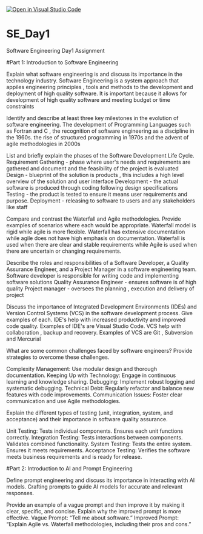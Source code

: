 [![Open in Visual Studio Code](https://classroom.github.com/assets/open-in-vscode-2e0aaae1b6195c2367325f4f02e2d04e9abb55f0b24a779b69b11b9e10269abc.svg)](https://classroom.github.com/online_ide?assignment_repo_id=15570832&assignment_repo_type=AssignmentRepo)
# SE_Day1
Software Engineering Day1 Assignment

#Part 1: Introduction to Software Engineering

Explain what software engineering is and discuss its importance in the technology industry.
Software Engineering is a system approach that appiles engineering principles , tools and methods to the development and deployment of high quality software. It is important because it allows for development of high quality software and meeting budget or time constraints


Identify and describe at least three key milestones in the evolution of software engineering.
The development of Programming Languages such as Fortran and C , the recognition of software engineering as a discipline  in the 1960s. the rise of structured programming in 1970s and the advent of agile methodologies in 2000s

List and briefly explain the phases of the Software Development Life Cycle.
Requirement Gathering - phase where user's needs and requirements are gathered and document and the feasibility of the project is evaluated
Design - blueprint of the solution is products , this includes a high level overview of the solution and user interface
Development - the actual software is produced through coding following design specifications
Testing - the product is tested to ensure it means user requirements and purpose.
Deployment - releasing to software to users and any stakeholders like staff

Compare and contrast the Waterfall and Agile methodologies. Provide examples of scenarios where each would be appropriate.
Waterfall model is rigid while agile is more flexible. Waterfall has extensive documentation while agile does not have high emphasis on documentation. Waterfall is used when there are clear and stable requirements while Agile is used when there are uncertain or changing requirements.

Describe the roles and responsibilities of a Software Developer, a Quality Assurance Engineer, and a Project Manager in a software engineering team.
Software developer is responsible for writing code and implementing software solutions 
Quality Assurance Engineer - ensures software is of high quality 
Project manager - oversees the planning , execution and delivery of project

Discuss the importance of Integrated Development Environments (IDEs) and Version Control Systems (VCS) in the software development process. Give examples of each.
IDE's help with increased productivity amd improved code quality. Examples of IDE's are Visual Studio Code. VCS help with collaboration , backup and recovery. Examples of VCS are Git , Subversion and Mercurial 

What are some common challenges faced by software engineers? Provide strategies to overcome these challenges.

Complexity Management: Use modular design and thorough documentation.
Keeping Up with Technology: Engage in continuous learning and knowledge sharing.
Debugging: Implement robust logging and systematic debugging.
Technical Debt: Regularly refactor and balance new features with code improvements.
Communication Issues: Foster clear communication and use Agile methodologies.

Explain the different types of testing (unit, integration, system, and acceptance) and their importance in software quality assurance.

Unit Testing: Tests individual components. Ensures each unit functions correctly.
Integration Testing: Tests interactions between components. Validates combined functionality.
System Testing: Tests the entire system. Ensures it meets requirements.
Acceptance Testing: Verifies the software meets business requirements and is ready for release.

#Part 2: Introduction to AI and Prompt Engineering


Define prompt engineering and discuss its importance in interacting with AI models.
Crafting prompts to guide AI models for accurate and relevant responses.

Provide an example of a vague prompt and then improve it by making it clear, specific, and concise. Explain why the improved prompt is more effective.
Vague Prompt: “Tell me about software.”
Improved Prompt: “Explain Agile vs. Waterfall methodologies, including their pros and cons.”
